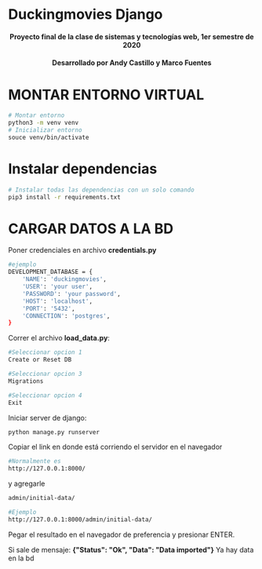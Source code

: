 # Duckingmovies Django

<h4 align = 'center'>Proyecto final de la clase de sistemas y tecnologías web, 1er semestre de 2020</h4>

<h4 align = 'center'> Desarrollado por Andy Castillo y Marco Fuentes </h4>

# MONTAR ENTORNO VIRTUAL

```bash
# Montar entorno
python3 -m venv venv
# Inicializar entorno
souce venv/bin/activate
```

# Instalar dependencias

```bash
# Instalar todas las dependencias con un solo comando
pip3 install -r requirements.txt
```

# CARGAR DATOS A LA BD

Poner credenciales en archivo **credentials.py**

```bash
#ejemplo
DEVELOPMENT_DATABASE = {
    'NAME': 'duckingmovies',
    'USER': 'your user',
    'PASSWORD': 'your password',
    'HOST': 'localhost',
    'PORT': '5432',
    'CONNECTION': 'postgres',
}
```
Correr el archivo **load_data.py**:

```bash
#Seleccionar opcion 1
Create or Reset DB

#Seleccionar opcion 3
Migrations

#Seleccionar opcion 4
Exit
```

Iniciar server de django:

```bash
python manage.py runserver
```

Copiar el link en donde está corriendo el servidor en el navegador
```bash
#Normalmente es
http://127.0.0.1:8000/
```
 y agregarle
```bash
admin/initial-data/

#Ejemplo
http://127.0.0.1:8000/admin/initial-data/
```
Pegar el resultado en el navegador de preferencia y presionar ENTER.

Si sale de mensaje: **{"Status": "Ok", "Data": "Data imported"}**
Ya hay data en la bd


